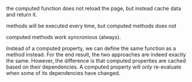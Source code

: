 the computed function does not reload the page, but instead cache data and return it.

methods will be executed every time, but computed methods does not

computed methods work syncronious (always).

Instead of a computed property, we can define the same function as a method instead. For the end result, the two approaches are indeed exactly the same. However, the difference is that computed properties are cached based on their dependencies. A computed property will only re-evaluate when some of its dependencies have changed. 